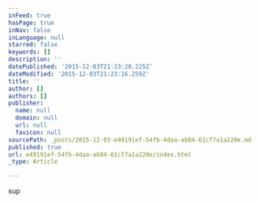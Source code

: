 ```yaml
---
inFeed: true
hasPage: true
inNav: false
inLanguage: null
starred: false
keywords: []
description: ''
datePublished: '2015-12-03T21:23:28.225Z'
dateModified: '2015-12-03T21:23:16.259Z'
title: ''
author: []
authors: []
publisher:
  name: null
  domain: null
  url: null
  favicon: null
sourcePath: _posts/2015-12-03-e49191ef-54fb-4daa-ab84-61cf7a1a220e.md
published: true
url: e49191ef-54fb-4daa-ab84-61cf7a1a220e/index.html
_type: Article

---
```

sup